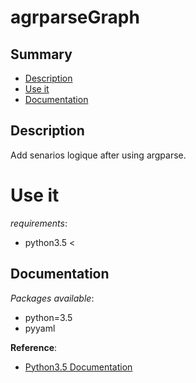 # agrparseGraph

## Summary

- [Description](#description)
- [Use it](#user-it)
- [Documentation](#documentation)

## Description
Add senarios logique after using argparse.

# Use it


_requirements_:
- python3.5 <

## Documentation

_Packages available_:  
- python=3.5
- pyyaml


__Reference__:

- [Python3.5 Documentation](https://www.python.org/downloads/release/python-350/)
